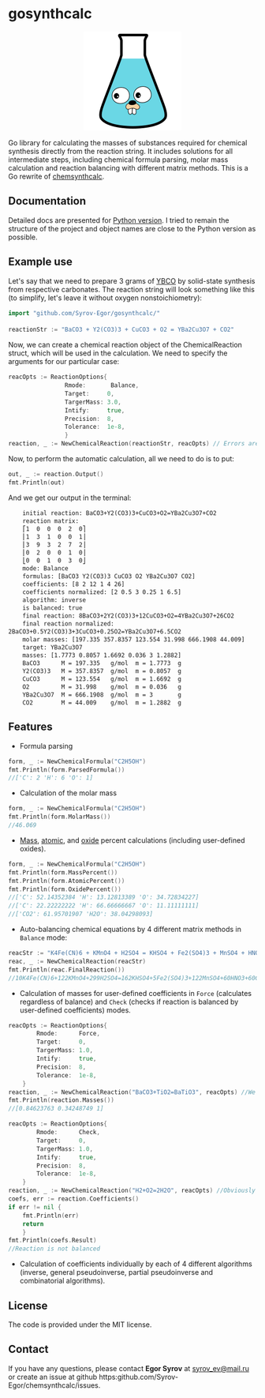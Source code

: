 # gosynthcalc
<p align="center">
    <img src="data/Gopher_flask.svg" width="200" height="200">
</p>

Go library for calculating the masses of substances required for chemical synthesis directly from the reaction string. It includes solutions for all intermediate steps, including chemical formula parsing, molar mass calculation and reaction balancing with different matrix methods. This is a Go rewrite of [chemsynthcalc](https:github.com/Syrov-Egor/chemsynthcalc).

## Documentation
Detailed docs are presented for [Python version](https:syrov-egor.github.io/chemsynthcalc/). I tried to remain the structure of the project and object names are close to the Python version as possible.

## Example use
Let's say that we need to prepare 3 grams of [YBCO](https:en.wikipedia.org/wiki/Yttrium_barium_copper_oxide) by solid-state synthesis from respective carbonates. The reaction string will look something like this (to simplify, let's leave it without oxygen nonstoichiometry):
```Go
import "github.com/Syrov-Egor/gosynthcalc/"

reactionStr := "BaCO3 + Y2(CO3)3 + CuCO3 + O2 = YBa2Cu3O7 + CO2"
```
Now, we can create a chemical reaction object of the ChemicalReaction struct, which will be used in the calculation. We need to specify the arguments for our particular case:
```Go
reacOpts := ReactionOptions{
                Rmode:       Balance,
                Target:     0,
	            TargerMass: 3.0,
	            Intify:     true,
	            Precision:  8,
	            Tolerance:  1e-8,
	            }
reaction, _ := NewChemicalReaction(reactionStr, reacOpts) // Errors are supressed in this example
```
Now, to perform the automatic calculation, all we need to do is to put:
```Go
out, _ := reaction.Output()
fmt.Println(out)
```
And we get our output in the terminal:
```
	initial reaction: BaCO3+Y2(CO3)3+CuCO3+O2=YBa2Cu3O7+CO2
	reaction matrix:
	⎡1  0  0  0  2  0⎤
	⎢1  3  1  0  0  1⎥
	⎢3  9  3  2  7  2⎥
	⎢0  2  0  0  1  0⎥
	⎣0  0  1  0  3  0⎦
	mode: Balance
	formulas: [BaCO3 Y2(CO3)3 CuCO3 O2 YBa2Cu3O7 CO2]
	coefficients: [8 2 12 1 4 26]
	coefficients normalized: [2 0.5 3 0.25 1 6.5]
	algorithm: inverse
	is balanced: true
	final reaction: 8BaCO3+2Y2(CO3)3+12CuCO3+O2=4YBa2Cu3O7+26CO2
	final reaction normalized: 2BaCO3+0.5Y2(CO3)3+3CuCO3+0.25O2=YBa2Cu3O7+6.5CO2
	molar masses: [197.335 357.8357 123.554 31.998 666.1908 44.009]
	target: YBa2Cu3O7
	masses: [1.7773 0.8057 1.6692 0.036 3 1.2882]
	BaCO3      M = 197.335   g/mol  m = 1.7773  g
	Y2(CO3)3   M = 357.8357  g/mol  m = 0.8057  g
	CuCO3      M = 123.554   g/mol  m = 1.6692  g
	O2         M = 31.998    g/mol  m = 0.036   g
	YBa2Cu3O7  M = 666.1908  g/mol  m = 3       g
	CO2        M = 44.009    g/mol  m = 1.2882  g
```

## Features
* Formula parsing
```Go
form, _ := NewChemicalFormula("C2H5OH")
fmt.Println(form.ParsedFormula())
//['C': 2 'H': 6 'O': 1]
```
* Calculation of the molar mass 
```Go
form, _ := NewChemicalFormula("C2H5OH")
fmt.Println(form.MolarMass())
//46.069
```
* [Mass](https://en.wikipedia.org/wiki/Mass_fraction_(chemistry)), [atomic](https://en.wikipedia.org/wiki/Mole_fraction), and [oxide](https://d32ogoqmya1dw8.cloudfront.net/files/introgeo/studio/examples/minex02.pdf) percent calculations (including user-defined oxides).
```Go
form, _ := NewChemicalFormula("C2H5OH")
fmt.Println(form.MassPercent())
fmt.Println(form.AtomicPercent())
fmt.Println(form.OxidePercent())
//['C': 52.14352384 'H': 13.12813389 'O': 34.72834227]
//['C': 22.22222222 'H': 66.66666667 'O': 11.11111111]
//['CO2': 61.95701907 'H2O': 38.04298093]
```
* Auto-balancing chemical equations by 4 different matrix methods in `Balance` mode:
```Go
reacStr := "K4Fe(CN)6 + KMnO4 + H2SO4 = KHSO4 + Fe2(SO4)3 + MnSO4 + HNO3 + CO2 + H2O"
reac, _ := NewChemicalReaction(reacStr)
fmt.Println(reac.FinalReaction())
//10K4Fe(CN)6+122KMnO4+299H2SO4=162KHSO4+5Fe2(SO4)3+122MnSO4+60HNO3+60CO2+188H2O
```
* Calculation of masses for user-defined coefficients in `Force` (calculates regardless of balance) and `Check` (checks if reaction is balanced by user-defined coefficients) modes.
```Go
reacOpts := ReactionOptions{
		Rmode:      Force,
		Target:     0,
		TargerMass: 1.0,
		Intify:     true,
		Precision:  8,
		Tolerance:  1e-8,
	}
reaction, _ := NewChemicalReaction("BaCO3+TiO2=BaTiO3", reacOpts) //We can drop CO2 product and still get masses in this mode. 
fmt.Println(reaction.Masses())
//[0.84623763 0.34248749 1]
```
```Go
reacOpts := ReactionOptions{
		Rmode:      Check,
		Target:     0,
		TargerMass: 1.0,
		Intify:     true,
		Precision:  8,
		Tolerance:  1e-8,
	}
reaction, _ := NewChemicalReaction("H2+O2=2H2O", reacOpts) //Obviously not balanced
coefs, err := reaction.Coefficients()
if err != nil {
	fmt.Println(err)
	return
	}
fmt.Println(coefs.Result)
//Reaction is not balanced
```
* Calculation of coefficients individually by each of 4 different algorithms (inverse, general pseudoinverse, partial pseudoinverse and combinatorial algorithms).

## License
The code is provided under the MIT license.

## Contact
If you have any questions, please contact **Egor Syrov** at syrov_ev@mail.ru or
create an issue at github https:github.com/Syrov-Egor/chemsynthcalc/issues.

